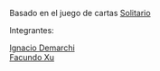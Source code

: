 Basado en el juego de cartas [Solitario](https://es.wikipedia.org/wiki/Solitario)

Integrantes:

[Ignacio Demarchi](https://github.com/IgnacioDemarchi)  
[Facundo Xu](https://github.com/FacundoXu)
